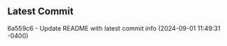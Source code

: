 
## Latest Commit
6a559c6 - Update README with latest commit info (2024-09-01 11:49:31 -0400) <Yunxi-Zhou>
